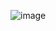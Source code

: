 ![image](https://github.com/thiagolopes/emacs.d/assets/5994972/08a7ee19-c28d-4ff1-9724-24f5102335f9)
